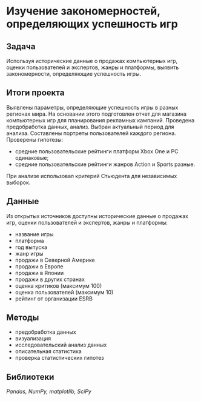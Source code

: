 # Изучение закономерностей, определяющих успешность игр

## Задача
Используя исторические данные о продажах компьютерных игр, оценки пользователей и экспертов, жанры и платформы, выявить закономерности, определяющие успешность игры. 

## Итоги проекта
Выявлены параметры, определяющие успешность игры в разных регионах мира. На основании этого подготовлен отчет для магазина компьютерных игр для планирования рекламных кампаний. Проведена предобработка данных, анализ. Выбран актуальный период для анализа. Составлены портреты пользователей каждого региона. Проверены гипотезы: 
- средние пользовательские рейтинги платформ Xbox One и PC одинаковые;
- средние пользовательские рейтинги жанров Action и Sports разные. 

При анализе использовал критерий Стьюдента для независимых выборок.

## Данные
Из открытых источников доступны исторические данные о продажах игр, оценки пользователей и экспертов, жанры и платформы: 

- название игры
- платформа
- год выпуска
- жанр игры
- продажи в Северной Америке
- продажи в Европе
- продажи в Японии
- продажи в других странах 
- оценка критиков (максимум 100)
- оценка пользователей (максимум 10)
- рейтинг от организации ESRB 

## Методы
- предобработка данных
- визуализация 
- исследовательский анализ данных
- описательная статистика
- проверка статистических гипотез

## Библиотеки
_Pandas, NumPy, matplotlib, SciPy_